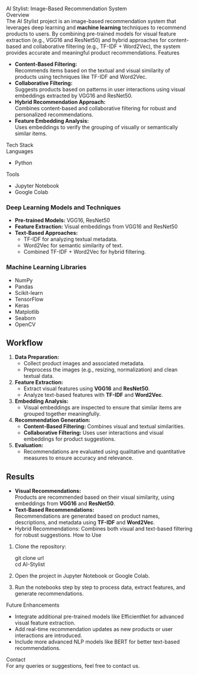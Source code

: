  AI Stylist: Image-Based Recommendation System  
 Overview  
The AI Stylist project is an image-based recommendation system that leverages deep learning and **machine learning** techniques to recommend products to users. By combining pre-trained models for visual feature extraction (e.g., VGG16 and ResNet50) and hybrid approaches for content-based and collaborative filtering (e.g., TF-IDF + Word2Vec), the system provides accurate and meaningful product recommendations.
Features  
- **Content-Based Filtering:**  
  Recommends items based on the textual and visual similarity of products using techniques like TF-IDF and Word2Vec.  
- **Collaborative Filtering:**  
  Suggests products based on patterns in user interactions using visual embeddings extracted by VGG16 and ResNet50.  
- **Hybrid Recommendation Approach:**  
  Combines content-based and collaborative filtering for robust and personalized recommendations.  
- **Feature Embedding Analysis:**  
  Uses embeddings to verify the grouping of visually or semantically similar items.  

Tech Stack  
Languages  
- Python  

Tools  
- Jupyter Notebook  
- Google Colab  

### Deep Learning Models and Techniques  
- **Pre-trained Models:** VGG16, ResNet50  
- **Feature Extraction:** Visual embeddings from VGG16 and ResNet50  
- **Text-Based Approaches:**  
  - TF-IDF for analyzing textual metadata.  
  - Word2Vec for semantic similarity of text.  
  - Combined TF-IDF + Word2Vec for hybrid filtering.  

### Machine Learning Libraries  
- NumPy  
- Pandas  
- Scikit-learn  
- TensorFlow  
- Keras  
- Matplotlib  
- Seaborn  
- OpenCV  

## Workflow  
1. **Data Preparation:**  
   - Collect product images and associated metadata.  
   - Preprocess the images (e.g., resizing, normalization) and clean textual data.  
2. **Feature Extraction:**  
   - Extract visual features using **VGG16** and **ResNet50**.  
   - Analyze text-based features with **TF-IDF** and **Word2Vec**.  
3. **Embedding Analysis:**  
   - Visual embeddings are inspected to ensure that similar items are grouped together meaningfully.  
4. **Recommendation Generation:**  
   - **Content-Based Filtering:** Combines visual and textual similarities.  
   - **Collaborative Filtering:** Uses user interactions and visual embeddings for product suggestions.  
5. **Evaluation:**  
   - Recommendations are evaluated using qualitative and quantitative measures to ensure accuracy and relevance.  

## Results  
- **Visual Recommendations:**  
  Products are recommended based on their visual similarity, using embeddings from **VGG16** and **ResNet50**.  
- **Text-Based Recommendations:**  
  Recommendations are generated based on product names, descriptions, and metadata using **TF-IDF** and **Word2Vec**.  
- Hybrid Recommendations: 
  Combines both visual and text-based filtering for robust suggestions.
How to Use  
1. Clone the repository:  

   git clone url  
   cd AI-Stylist  
 
2. Open the project in Jupyter Notebook or Google Colab.
3. Run the notebooks step by step to process data, extract features, and generate recommendations.  

 Future Enhancements  
- Integrate additional pre-trained models like EfficientNet for advanced visual feature extraction.  
- Add real-time recommendation updates as new products or user interactions are introduced.  
- Include more advanced NLP models like BERT for better text-based recommendations.  

Contact  
For any queries or suggestions, feel free to contact us.
